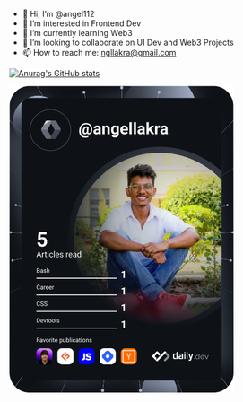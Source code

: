 - 👋 Hi, I’m @angel112
- 👀 I’m interested in Frontend Dev
- 🌱 I’m currently learning Web3
- 💞️ I’m looking to collaborate on UI Dev and Web3 Projects
- 📫 How to reach me: ngllakra@gmail.com

<!---
angel112/angel112 is a ✨ special ✨ repository because its `README.md` (this file) appears on your GitHub profile.
You can click the Preview link to take a look at your changes.
--->

[![Anurag's GitHub stats](https://github-readme-stats.vercel.app/api?username=angel112)](https://github.com/anuraghazra/github-readme-stats)

<a href="https://app.daily.dev/DailyDevTips"><img src="https://github.com/angel112/angel112/blob/main/devcard.svg" width="400" alt="Angel's Dev Card"/></a>


